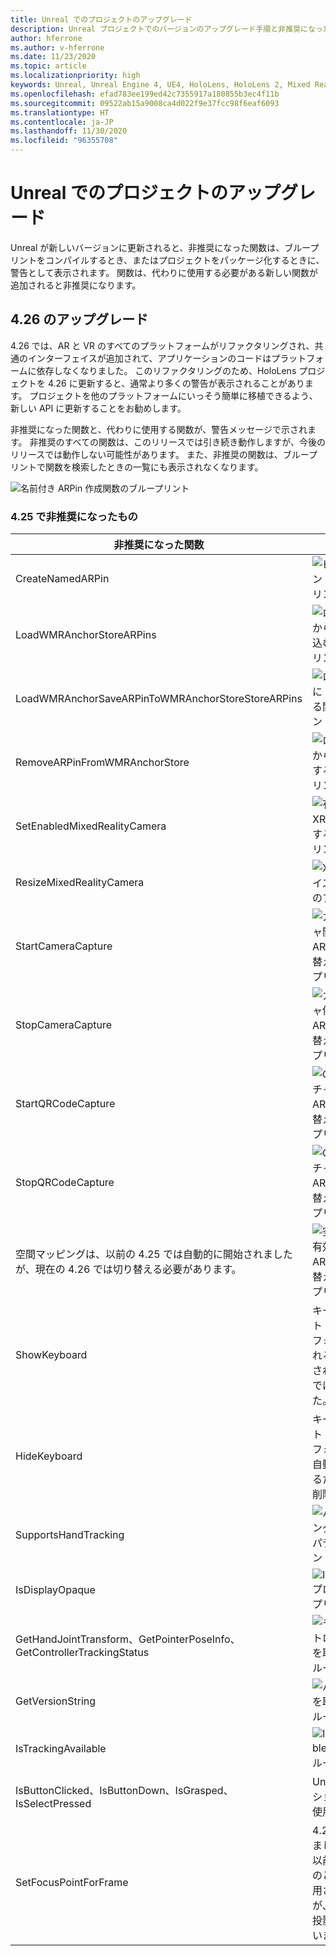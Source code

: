 ```yaml
---
title: Unreal でのプロジェクトのアップグレード
description: Unreal プロジェクトでのバージョンのアップグレード手順と非推奨になった API の概要。
author: hferrone
ms.author: v-hferrone
ms.date: 11/23/2020
ms.topic: article
ms.localizationpriority: high
keywords: Unreal, Unreal Engine 4, UE4, HoloLens, HoloLens 2, Mixed Reality, 開発, ドキュメント, ガイド, 機能, Mixed Reality ヘッドセット, Windows Mixed Reality ヘッドセット, 仮想現実ヘッドセット, 移植, アップグレード
ms.openlocfilehash: efad783ee199ed42c7355917a180855b3ec4f11b
ms.sourcegitcommit: 09522ab15a9008ca4d022f9e37fcc98f6eaf6093
ms.translationtype: HT
ms.contentlocale: ja-JP
ms.lasthandoff: 11/30/2020
ms.locfileid: "96355708"
---
```

# <a name="upgrading-projects-in-unreal"></a>Unreal でのプロジェクトのアップグレード

Unreal が新しいバージョンに更新されると、非推奨になった関数は、ブループリントをコンパイルするとき、またはプロジェクトをパッケージ化するときに、警告として表示されます。  関数は、代わりに使用する必要がある新しい関数が追加されると非推奨になります。 

## <a name="426-upgrades"></a>4.26 のアップグレード
 
4\.26 では、AR と VR のすべてのプラットフォームがリファクタリングされ、共通のインターフェイスが追加されて、アプリケーションのコードはプラットフォームに依存しなくなりました。  このリファクタリングのため、HoloLens プロジェクトを 4.26 に更新すると、通常より多くの警告が表示されることがあります。  プロジェクトを他のプラットフォームにいっそう簡単に移植できるよう、新しい API に更新することをお勧めします。

非推奨になった関数と、代わりに使用する関数が、警告メッセージで示されます。  非推奨のすべての関数は、このリリースでは引き続き動作しますが、今後のリリースでは動作しない可能性があります。  また、非推奨の関数は、ブループリントで関数を検索したときの一覧にも表示されなくなります。

![名前付き ARPin 作成関数のブループリント](images/unreal-porting-img-01.png)

### <a name="425-deprecations"></a>4.25 で非推奨になったもの

| 非推奨になった関数 | 新しい関数 |
| --- | --- |
| CreateNamedARPin | ![ピン コンポーネント関数のブループリント](images/unreal-porting-img-02.png) |
| LoadWMRAnchorStoreARPins | ![ローカル ストアから ARPins を読み込む関数のブループリント](images/unreal-porting-img-03.png) |
| LoadWMRAnchorSaveARPinToWMRAnchorStoreStoreARPins | ![ローカル ストアに ARPin を保存する関数のブループリント](images/unreal-porting-img-04.png) |
| RemoveARPinFromWMRAnchorStore | ![ローカル ストアから ARPin を削除する関数のブループリント](images/unreal-porting-img-05.png) |
| SetEnabledMixedRealityCamera | ![有効な XRCamera を設定する関数のブループリント](images/unreal-porting-img-06.png) |
| ResizeMixedRealityCamera | ![XRCamera のサイズを変更する関数のブループリント](images/unreal-porting-img-07.png) |
| StartCameraCapture | ![カメラ キャプチャ開始のために ARCapture を切り替える関数のブループリント](images/unreal-porting-img-08.png) |
| StopCameraCapture | ![カメラ キャプチャ停止のために ARCapture を切り替える関数のブループリント](images/unreal-porting-img-09.png) |
| StartQRCodeCapture | ![QRコード キャプチャ開始のために ARCapture を切り替える関数のブループリント](images/unreal-porting-img-10.png) |
| StopQRCodeCapture | ![QRコード キャプチャ停止のために ARCapture を切り替える関数のブループリント](images/unreal-porting-img-11.png) |
| 空間マッピングは、以前の 4.25 では自動的に開始されましたが、現在の 4.26 では切り替える必要があります。 | ![空間マッピングを有効にするために ARCapture を切り替える関数のブループリント](images/unreal-porting-img-12.png) |
| ShowKeyboard | キーボードはテキスト ウィジェットにフォーカスが設定されると自動的に表示されるため、4.26 では削除されました。 |
| HideKeyboard | キーボードはテキスト ウィジェットがフォーカスを失うと自動的に非表示になるため、4.26 では削除されました。 |
| SupportsHandTracking | ![ハンド トラッキング サポート プロパティのブループリント](images/unreal-porting-img-13.png) |
| IsDisplayOpaque | ![IsDisplayOpaque プロパティのブループリント](images/unreal-porting-img-14.png) |
| GetHandJointTransform、GetPointerPoseInfo、GetControllerTrackingStatus | ![モーション コントローラーのデータを取得する関数のブループリント](images/unreal-porting-img-15.png) |
| GetVersionString | ![バージョン文字列を取得する関数のブループリント](images/unreal-porting-img-16.png) |
| IsTrackingAvailable | ![IsTrackingAvailable プロパティのブループリント](images/unreal-porting-img-17.png) |
| IsButtonClicked、IsButtonDown、IsGrasped、IsSelectPressed | Unreal の入力アクション システムを使用します。 |
| SetFocusPointForFrame | 4\.26 では削除されました。  これは、以前はリモート処理のときの再投影に使用されていましたが、現在は深度の再投影をサポートしています。 |